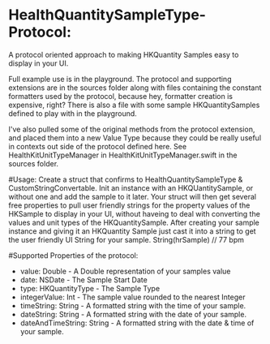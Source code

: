 # HealthQuantitySampleType-Protocol:
A protocol oriented approach to making HKQuantity Samples easy to display in your UI.

Full example use is in the playground. The protocol and supporting extensions are in the sources folder along with files containing the constant formatters used by the protocol, because hey, formatter creation is expensive, right? There is also a file with some sample HKQuantitySamples defined to play with in the playground.

I've also pulled some of the original methods from the protocol extension, and placed them into a new Value Type because they could be really useful in contexts out side of the protocol defined here. See HealthKitUnitTypeManager in HealthKitUnitTypeManager.swift in the sources folder.

#Usage:
Create a struct that confirms to HealthQuantitySampleType & CustomStringConvertable. Init an instance with an HKQUantitySample, or without one and add the sample to it later. Your struct will then get several free properties to pull user friendly strings for the property values of the HKSample to display in your UI, without haveing to deal with converting the values and unit types of the HKQuantitySample. After creating your sample instance and giving it an HKQuantity Sample just cast it into a string to get the user friendly UI String for your sample. String(hrSample) // 77 bpm

#Supported Properties of the protocol:
* value: Double - A Double representation of your samples value
* date: NSDate - The Sample Start Date
* type: HKQuantityType - The Sample Type
* integerValue: Int - The sample value rounded to the nearest Integer
* timeString: String - A formatted string with the time of your sample.
* dateString: String - A formatted string with the date of your sample.
* dateAndTimeString: String - A formatted string with the date & time of your sample.
